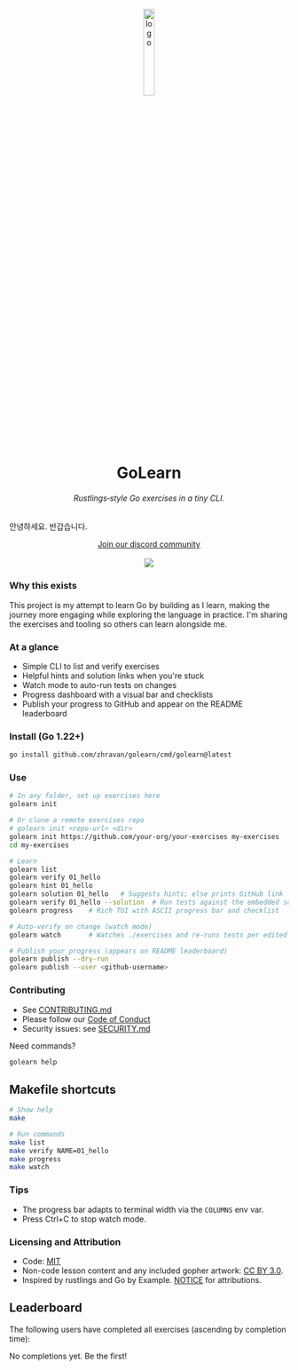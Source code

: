 <p align="center">
    <img align="center" width="20%" src="https://dev-to-uploads.s3.amazonaws.com/uploads/articles/93hg76euzrulrc59x36s.png" alt="logo"/>
    <h1 align="center">GoLearn</h1>
    <h6 align="center">Rustlings‑style Go exercises in a tiny CLI.</h6>
</p>


안녕하세요.   반갑습니다.     
<div align="center">
    <a href="https://discord.gg/JCKzJcb24r"> Join our discord community </a>
</div>

<br>

<div align="center">
    <img src="https://img.shields.io/badge/Built%20with%20%E2%9D%A4%EF%B8%8F-for%20learning%20and%20knowledge%20sharing-blueviolet"/>
</div>

### Why this exists

This project is my attempt to learn Go by building as I learn, making the journey more engaging while exploring the language in practice. I'm sharing the exercises and tooling so others can learn alongside me.

### At a glance

- Simple CLI to list and verify exercises
- Helpful hints and solution links when you're stuck
- Watch mode to auto-run tests on changes
- Progress dashboard with a visual bar and checklists
- Publish your progress to GitHub and appear on the README leaderboard

### Install (Go 1.22+)

```bash
go install github.com/zhravan/golearn/cmd/golearn@latest
```

### Use

```bash
# In any folder, set up exercises here
golearn init

# Or clone a remote exercises repo
# golearn init <repo-url> <dir>
golearn init https://github.com/your-org/your-exercises my-exercises
cd my-exercises

# Learn
golearn list
golearn verify 01_hello
golearn hint 01_hello
golearn solution 01_hello   # Suggests hints; else prints GitHub link
golearn verify 01_hello --solution  # Run tests against the embedded solution
golearn progress    # Rich TUI with ASCII progress bar and checklist

# Auto-verify on change (watch mode)
golearn watch       # Watches ./exercises and re-runs tests per edited exercise

# Publish your progress (appears on README leaderboard)
golearn publish --dry-run
golearn publish --user <github-username>
```

### Contributing

- See [CONTRIBUTING.md](./CONTRIBUTING.md)
- Please follow our [Code of Conduct](./CODE_OF_CONDUCT.md)
- Security issues: see [SECURITY.md](./SECURITY.md)

Need commands?

```bash
golearn help
```

## Makefile shortcuts

```bash
# Show help
make

# Run commands
make list
make verify NAME=01_hello
make progress
make watch
```

### Tips

- The progress bar adapts to terminal width via the `COLUMNS` env var.
- Press Ctrl+C to stop watch mode.

### Licensing and Attribution

- Code: [MIT](./LICENSE)
- Non-code lesson content and any included gopher artwork: [CC BY 3.0](./CONTENT_LICENSE).
- Inspired by rustlings and Go by Example. [NOTICE](./NOTICE) for attributions.

## Leaderboard

The following users have completed all exercises (ascending by completion time):

<!-- START_LEADERBOARD -->
No completions yet. Be the first!
<!-- END_LEADERBOARD -->
